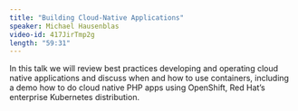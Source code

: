 ```yaml
---
title: "Building Cloud-Native Applications"
speaker: Michael Hausenblas
video-id: 417JirTmp2g
length: "59:31"
---
```

In this talk we will review best practices developing and operating cloud native applications and discuss when and how to use containers, including a demo how to do cloud native PHP apps using OpenShift, Red Hat’s enterprise Kubernetes distribution.